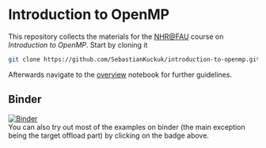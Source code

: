 # Introduction to OpenMP

This repository collects the materials for the [NHR@FAU](https://nhr.fau.de) course on *Introduction to OpenMP*.
Start by cloning it
```bash
git clone https://github.com/SebastianKuckuk/introduction-to-openmp.git
```

Afterwards navigate to the [overview](overview.ipynb) notebook for further guidelines.

## Binder

[![Binder](https://mybinder.org/badge_logo.svg)](https://mybinder.org/v2/gh/SebastianKuckuk/introduction-to-openmp/main?labpath=overview.ipynb)
\
You can also try out most of the examples on binder (the main exception being the target offload part) by clicking on the badge above.
